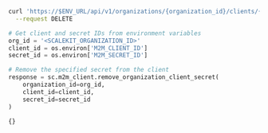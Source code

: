 <CodeWithHeader method="delete" endpoint="/api/v1/organizations/{organization_id}/clients/{client_id}/secrets/{secret_id}">

<Tabs groupId="tech-stack" querystring>
<TabItem value="curl" label="cURL">

```bash showLineNumbers
curl 'https://$ENV_URL/api/v1/organizations/{organization_id}/clients/{client_id}/secrets/{secret_id}' \
  --request DELETE
```

</TabItem>
<TabItem value="python" label="Python">

```python showLineNumbers
# Get client and secret IDs from environment variables
org_id = '<SCALEKIT_ORGANIZATION_ID>'
client_id = os.environ['M2M_CLIENT_ID']
secret_id = os.environ['M2M_SECRET_ID']

# Remove the specified secret from the client
response = sc.m2m_client.remove_organization_client_secret(
    organization_id=org_id,
    client_id=client_id,
    secret_id=secret_id
)
```

</TabItem>
</Tabs>
</CodeWithHeader>
<CodeWithHeader title="Response">

```
{}
```

</CodeWithHeader>
